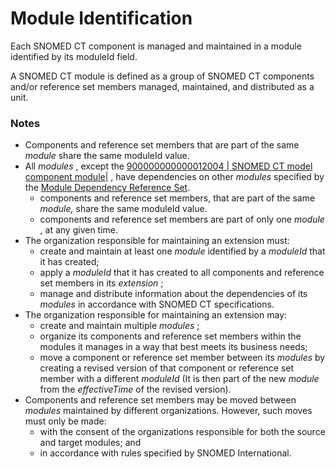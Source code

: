# Module Identification

Each SNOMED CT component is managed and maintained in a module identified by its moduleId field.

A SNOMED CT module is defined as a group of SNOMED CT components and/or reference set members managed, maintained, and distributed as a unit.

### Notes

* Components and reference set members that are part of the same _module_ share the same moduleId value.
* All _modules_ , except the [900000000000012004 | SNOMED CT model component module|](http://snomed.info/id/900000000000012004) , have dependencies on other _modules_ specified by the [Module Dependency Reference Set](<../../5 reference-set-release-files-specification/5.2 reference-set-types/5.2.4 metadata-reference-sets/5.2.4.2-module-dependency-reference-set.md>).
  * components and reference set members, that are part of the same _module,_ share the same moduleId value.
  * components and reference set members are part of only one _module_ , at any given time.
* The organization responsible for maintaining an extension must:
  * create and maintain at least one _module_ identified by a _moduleId_ that it has created;
  * apply a _moduleId_ that it has created to all components and reference set members in its _extension_ ;
  * manage and distribute information about the dependencies of its _modules_ in accordance with SNOMED CT specifications.
* The organization responsible for maintaining an extension may:
  * create and maintain multiple _modules_ ;
  * organize its components and reference set members within the modules it manages in a way that best meets its business needs;
  * move a component or reference set member between its _modules_ by creating a revised version of that component or reference set member with a different _moduleId_ (It is then part of the new _module_ from the _effectiveTime_ of the revised version).
* Components and reference set members may be moved between _modules_ maintained by different organizations. However, such moves must only be made:
  * with the consent of the organizations responsible for both the source and target modules; and
  * in accordance with rules specified by SNOMED International.

